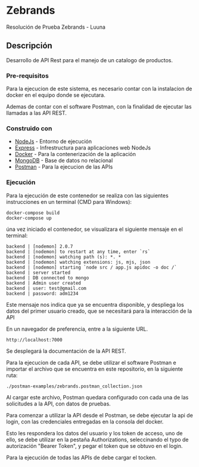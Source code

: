 # Zebrands
Resolución de Prueba Zebrands - Luuna

## Descripción

Desarrollo de API Rest para el manejo de un catalogo de productos.

### Pre-requisitos

Para la ejecucion de este sistema, es necesario contar con la instalacion de docker en el equipo donde se ejecutara.

Ademas de contar con el software Postman, con la finalidad de ejecutar las llamadas a las API REST.

### Construido con

* [NodeJs](https://nodejs.org/es/) - Entorno de ejecución 
* [Express](https://expressjs.com/es/) - Infrestructura para aplicaciones web NodeJs
* [Docker](https://docker.com) - Para la contenerización de la aplicación
* [MongoDB](https://mongodb.com) - Base de datos no relacional
* [Postman](https://www.postman.com/) - Para la ejecucion de las APIs

### Ejecución

Para la ejecución de este contenedor se realiza con las siguientes instrucciones en un terminal (CMD para Windows):

```
docker-compose build
docker-compose up
```

úna vez iniciado el contenedor, se visualizara el siguiente mensaje en el terminal:

```
backend | [nodemon] 2.0.7
backend | [nodemon] to restart at any time, enter `rs`
backend | [nodemon] watching path (s): *. *
backend | [nodemon] watching extensions: js, mjs, json
backend | [nodemon] starting `node src / app.js apidoc -o doc /`
backend | server started
backend | DB connected to mongo
backend | Admin user created
backend | user: test@gmail.com
backend | password: adm1234
```

Este mensaje nos indica que ya se encuentra disponible, y despliega los datos del primer usuario creado, que se necesitará para la interacción de la API

En un navegador de preferencia, entre a la siguiente URL.

```
http://localhost:7000
```

Se desplegará la documentación de la API REST.

Para la ejecucion de cada API, se debe utilizar el software Postman e importar el archivo que se encuentra en este repositorio, en la siguiente ruta:

```
./postman-examples/zebrands.postman_collection.json
```

Al cargar este archivo, Postman quedara configurado con cada una de las solicitudes a la API, con datos de pruebas.

Para comenzar a utilizar la API desde el Postman, se debe ejecutar la api de login, con las credenciales entregadas en la consola del docker.

Esto les respondera los datos del usuario y los token de acceso, uno de ello, se debe utilizar en la pestaña Authorizations, seleccinando el typo de autorización "Bearer Token", y pegar el token que se obtuvo en el login.

Para la ejecución de todas las APIs de debe cargar el tocken.